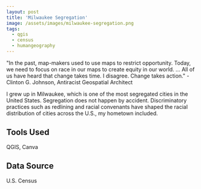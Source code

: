 ```yaml
---
layout: post
title: 'Milwaukee Segregation'
image: /assets/images/milwaukee-segregation.png
tags:
  - qgis
  - census
  - humangeography
---
```


"In the past, map-makers used to use maps to restrict opportunity. Today, we need to focus on race in our maps to create equity in our world. ... All of us have heard that change takes time. I disagree. Change takes action."
-Clinton G. Johnson, Antiracist Geospatial Architect

I grew up in Milwaukee, which is one of the most segregated cities in the United States. Segregation does not happen by accident. Discriminatory practices such as redlining and racial convenants have shaped the racial distribution of cities across the U.S., my hometown included.

## Tools Used
QGIS, Canva

## Data Source
U.S. Census
